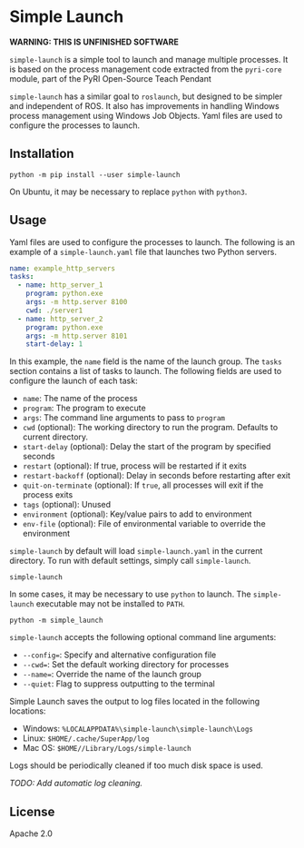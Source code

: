 # Simple Launch

**WARNING: THIS IS UNFINISHED SOFTWARE**

`simple-launch` is a simple tool to launch and manage multiple processes. It is based on the process management code
extracted from the `pyri-core` module, part of the PyRI Open-Source Teach Pendant

`simple-launch` has a similar goal to `roslaunch`, but
designed to be simpler and independent of ROS. It also has improvements in handling Windows process management
using Windows Job Objects. Yaml files are used to configure the processes to launch.

## Installation

```
python -m pip install --user simple-launch
```

On Ubuntu, it may be necessary to replace `python` with `python3`.

## Usage

Yaml files are used to configure the processes to launch. The following is an example of a `simple-launch.yaml` 
file that launches two Python servers.

```yaml
name: example_http_servers
tasks:
  - name: http_server_1
    program: python.exe
    args: -m http.server 8100
    cwd: ./server1
  - name: http_server_2
    program: python.exe
    args: -m http.server 8101
    start-delay: 1
```

In this example, the `name` field is the name of the launch group. The `tasks` section contains a list of tasks to 
launch. The following fields are used to configure the launch of each task:

* `name`: The name of the process
* `program`: The program to execute
* `args`: The command line arguments to pass to `program`
* `cwd` (optional): The working directory to run the program. Defaults to current directory.
* `start-delay` (optional): Delay the start of the program by specified seconds
* `restart` (optional): If true, process will be restarted if it exits
* `restart-backoff` (optional): Delay in seconds before restarting after exit
* `quit-on-terminate` (optional): If `true`, all processes will exit if the process exits
* `tags` (optional): Unused
* `environment` (optional): Key/value pairs to add to environment
* `env-file` (optional): File of environmental variable to override the environment

`simple-launch` by default will load `simple-launch.yaml` in the current directory. To run with default settings,
simply call `simple-launch`.

```
simple-launch
```

In some cases, it may be necessary to use `python` to launch. The `simple-launch` executable may not be installed
to `PATH`.

```
python -m simple_launch
```

`simple-launch` accepts the following optional command line arguments:

* `--config=`: Specify and alternative configuration file
* `--cwd=`: Set the default working directory for processes
* `--name=`: Override the name of the launch group
* `--quiet`: Flag to suppress outputting to the terminal

Simple Launch saves the output to log files located in the following locations:

* Windows: `%LOCALAPPDATA%\simple-launch\simple-launch\Logs`
* Linux: `$HOME/.cache/SuperApp/log`
* Mac OS: `$HOME//Library/Logs/simple-launch`

Logs should be periodically cleaned if too much disk space is used.

*TODO: Add automatic log cleaning.*

## License

Apache 2.0
